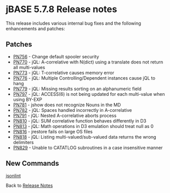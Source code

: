# jBASE 5.7.8 Release notes

<PageHeader />

This release includes various internal bug fixes and the following enhancements and patches:

## Patches

- [PN756](./../pn756/README.md) - Change default spooler security
- [PN770](./../PN770/README.md) - jQL: A-correlative with N(dict) using a translate does not return all multi-values
- [PN773](./../pn773/README.md) - jQL: T-correlative causes memory error
- [PN776](./../pn776/README.md) - jQL: Multiple Controlling/Dependent instances cause jQL to hang
- [PN779](./../pn779/README.md) - jQL: Missing results sorting on an alphanumeric field
- [PN797](./../pn797/README.md) - jQL: ACCESS(6) is not being updated for each multi-value when using BY-EXP
- [PN781](./../pn781/README.md) - jshow does not recognize Nouns in the MD
- [PN782](./../pn782/README.md) - jQL: Spaces handled incorrectly in A-correlative
- [PN791](./../pn791/README.md) - jQL: Nested A-correlative aborts process
- [PN810](./../pn810/README.md) - jQL: SUM correlative function behaves differently in D3
- [PN813](./../pn813/README.md) - jQL: Math operations in D3 emulation should treat null as 0
- [PN816](./../pn816/README.md) - jrestore fails on large OS files
- [PN818](./../pn818/README.md) - jQL: Listing multi-valued/sub-valued data returns the wrong delimiters
- [PN829](./../pn829/README.md) - Unable to CATATLOG subroutines in a case insensitive manner


## New Commands

[jsonlint](../../utilities/jsonlint/README.md)  

Back to [Release Notes](./../../README.md)
  
<PageFooter />
